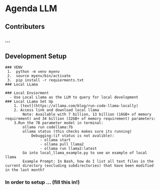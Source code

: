 # Agenda LLM

## Contributers

### ...

## Development Setup
    ### VENV
     1.  python -m venv myenv
     2.  source myenv/bin/activate
     3.  pip install -r requierments.txt
    ### Local LLama

    ### Local Enviorment
      - Use Local Llama as the LLM to query for local development
    ### Local LLama Set Up
        1. [text](https://ollama.com/blog/run-code-llama-locally)  
        2. Access link and download local llama
            Note: Available with 7 billion, 13 billion (16GB+ of memory requirement) and 34 billion (32GB+ of memory requirement) parameters:
        3.Run the 7B parameter model in terminal: 
            ollama run codellama:7b
            ollama status (this checks makes sure its running)
                Debugging:(if status is not avalible):
                    - ollama start
                    - ollama pull llama2
                    - ollama run llama2:latest
            Go into local_llama_example.py to see an example of local llama
            Example Prompt: In Bash, how do I list all text files in the current directory (excluding subdirectories) that have been modified in the last month?

### In order to setup ... (fill this in!)